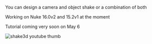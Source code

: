 You can design a camera and object shake or a combination of both

Working on Nuke 16.0v2 and 15.2v1 at the moment

Tutorial coming very soon on May 6

![shake3d youtube thumb](https://github.com/user-attachments/assets/d8ccea3b-49d3-446d-87b7-eb6b2f0a5584)

